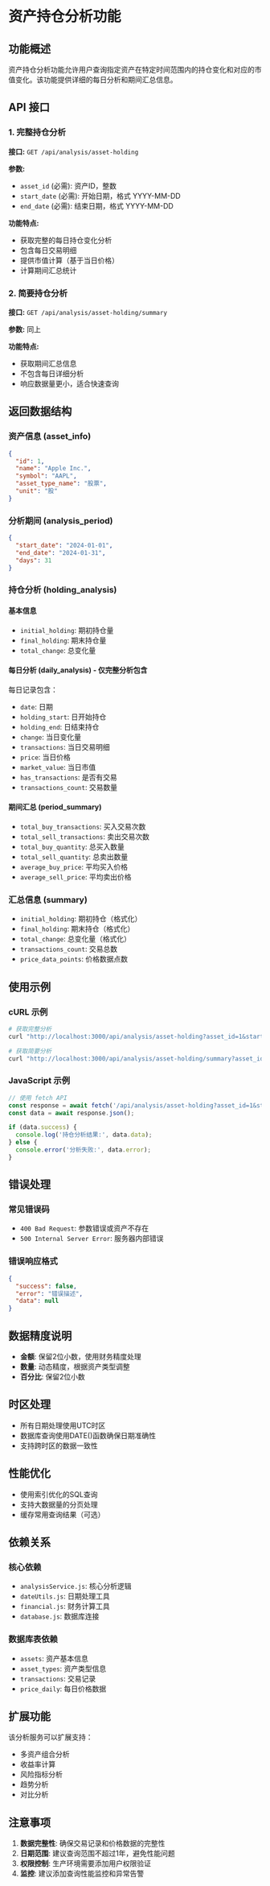 # 资产持仓分析功能

## 功能概述

资产持仓分析功能允许用户查询指定资产在特定时间范围内的持仓变化和对应的市值变化。该功能提供详细的每日分析和期间汇总信息。

## API 接口

### 1. 完整持仓分析

**接口:** `GET /api/analysis/asset-holding`

**参数:**
- `asset_id` (必需): 资产ID，整数
- `start_date` (必需): 开始日期，格式 YYYY-MM-DD
- `end_date` (必需): 结束日期，格式 YYYY-MM-DD

**功能特点:**
- 获取完整的每日持仓变化分析
- 包含每日交易明细
- 提供市值计算（基于当日价格）
- 计算期间汇总统计

### 2. 简要持仓分析

**接口:** `GET /api/analysis/asset-holding/summary`

**参数:** 同上

**功能特点:**
- 获取期间汇总信息
- 不包含每日详细分析
- 响应数据量更小，适合快速查询

## 返回数据结构

### 资产信息 (asset_info)
```json
{
  "id": 1,
  "name": "Apple Inc.",
  "symbol": "AAPL",
  "asset_type_name": "股票",
  "unit": "股"
}
```

### 分析期间 (analysis_period)
```json
{
  "start_date": "2024-01-01",
  "end_date": "2024-01-31",
  "days": 31
}
```

### 持仓分析 (holding_analysis)

#### 基本信息
- `initial_holding`: 期初持仓量
- `final_holding`: 期末持仓量
- `total_change`: 总变化量

#### 每日分析 (daily_analysis) - 仅完整分析包含
每日记录包含：
- `date`: 日期
- `holding_start`: 日开始持仓
- `holding_end`: 日结束持仓
- `change`: 当日变化量
- `transactions`: 当日交易明细
- `price`: 当日价格
- `market_value`: 当日市值
- `has_transactions`: 是否有交易
- `transactions_count`: 交易数量

#### 期间汇总 (period_summary)
- `total_buy_transactions`: 买入交易次数
- `total_sell_transactions`: 卖出交易次数
- `total_buy_quantity`: 总买入数量
- `total_sell_quantity`: 总卖出数量
- `average_buy_price`: 平均买入价格
- `average_sell_price`: 平均卖出价格

### 汇总信息 (summary)
- `initial_holding`: 期初持仓（格式化）
- `final_holding`: 期末持仓（格式化）
- `total_change`: 总变化量（格式化）
- `transactions_count`: 交易总数
- `price_data_points`: 价格数据点数

## 使用示例

### cURL 示例
```bash
# 获取完整分析
curl "http://localhost:3000/api/analysis/asset-holding?asset_id=1&start_date=2024-01-01&end_date=2024-01-31"

# 获取简要分析
curl "http://localhost:3000/api/analysis/asset-holding/summary?asset_id=1&start_date=2024-01-01&end_date=2024-01-31"
```

### JavaScript 示例
```javascript
// 使用 fetch API
const response = await fetch('/api/analysis/asset-holding?asset_id=1&start_date=2024-01-01&end_date=2024-01-31');
const data = await response.json();

if (data.success) {
  console.log('持仓分析结果:', data.data);
} else {
  console.error('分析失败:', data.error);
}
```

## 错误处理

### 常见错误码
- `400 Bad Request`: 参数错误或资产不存在
- `500 Internal Server Error`: 服务器内部错误

### 错误响应格式
```json
{
  "success": false,
  "error": "错误描述",
  "data": null
}
```

## 数据精度说明

- **金额**: 保留2位小数，使用财务精度处理
- **数量**: 动态精度，根据资产类型调整
- **百分比**: 保留2位小数

## 时区处理

- 所有日期处理使用UTC时区
- 数据库查询使用DATE()函数确保日期准确性
- 支持跨时区的数据一致性

## 性能优化

- 使用索引优化的SQL查询
- 支持大数据量的分页处理
- 缓存常用查询结果（可选）

## 依赖关系

### 核心依赖
- `analysisService.js`: 核心分析逻辑
- `dateUtils.js`: 日期处理工具
- `financial.js`: 财务计算工具
- `database.js`: 数据库连接

### 数据库表依赖
- `assets`: 资产基本信息
- `asset_types`: 资产类型信息
- `transactions`: 交易记录
- `price_daily`: 每日价格数据

## 扩展功能

该分析服务可以扩展支持：
- 多资产组合分析
- 收益率计算
- 风险指标分析
- 趋势分析
- 对比分析

## 注意事项

1. **数据完整性**: 确保交易记录和价格数据的完整性
2. **日期范围**: 建议查询范围不超过1年，避免性能问题
3. **权限控制**: 生产环境需要添加用户权限验证
4. **监控**: 建议添加查询性能监控和异常告警
